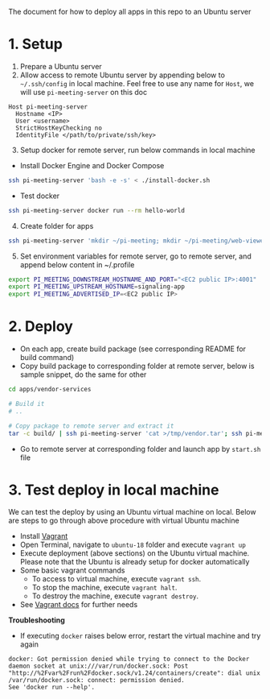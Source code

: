 The document for how to deploy all apps in this repo to an Ubuntu server

# 1. Setup

1. Prepare a Ubuntu server
1. Allow access to remote Ubuntu server by appending below to `~/.ssh/config` in local machine. Feel free to use any name for `Host`, we will use `pi-meeting-server` on this doc

```
Host pi-meeting-server
  Hostname <IP>
  User <username>
  StrictHostKeyChecking no
  IdentityFile </path/to/private/ssh/key>
```

3. Setup docker for remote server, run below commands in local machine

  - Install Docker Engine and Docker Compose

```bash
ssh pi-meeting-server 'bash -e -s' < ./install-docker.sh
```

  - Test docker

```bash
ssh pi-meeting-server docker run --rm hello-world
```

4. Create folder for apps

```bash
ssh pi-meeting-server 'mkdir ~/pi-meeting; mkdir ~/pi-meeting/web-viewer; mkdir ~/pi-meeting/vendor; mkdir ~/pi-meeting/signaling'
```

5. Set environment variables for remote server, go to remote server, and append below content in ~/.profile

```bash
export PI_MEETING_DOWNSTREAM_HOSTNAME_AND_PORT="<EC2 public IP>:4001"
export PI_MEETING_UPSTREAM_HOSTNAME=signaling-app
export PI_MEETING_ADVERTISED_IP=<EC2 public IP>
```

# 2. Deploy

- On each app, create build package (see corresponding README for build command)
- Copy build package to corresponding folder at remote server, below is sample snippet, do the same for other 

```bash
cd apps/vendor-services

# Build it
# ..

# Copy package to remote server and extract it
tar -c build/ | ssh pi-meeting-server 'cat >/tmp/vendor.tar'; ssh pi-meeting-server 'tar -xf /tmp/vendor.tar -C ~/pi-meeting/vendor/'
```

- Go to remote server at corresponding folder and launch app by `start.sh` file

# 3. Test deploy in local machine

We can test the deploy by using an Ubuntu virtual machine on local. Below are steps to go through above procedure with virtual Ubuntu machine

- Install [Vagrant](https://learn.hashicorp.com/tutorials/vagrant/getting-started-install?in=vagrant/getting-started)
- Open Terminal, navigate to `ubuntu-18` folder and execute `vagrant up`
- Execute deployment (above sections) on the Ubuntu virtual machine. Please note that the Ubuntu is already setup for docker automatically
- Some basic vagrant commands
  * To access to virtual machine, execute `vagrant ssh`.
  * To stop the machine, execute `vagrant halt`.
  * To destroy the machine, execute `vagrant destroy`.
- See [Vagrant docs](https://www.vagrantup.com/docs) for further needs

**Troubleshooting**

- If executing `docker` raises below error, restart the virtual machine and try again

```
docker: Got permission denied while trying to connect to the Docker daemon socket at unix:///var/run/docker.sock: Post "http://%2Fvar%2Frun%2Fdocker.sock/v1.24/containers/create": dial unix /var/run/docker.sock: connect: permission denied.
See 'docker run --help'.
```

